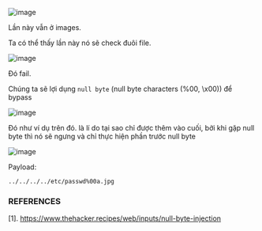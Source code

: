 ![image](https://github.com/user-attachments/assets/c72d7565-69e0-4d22-a74f-dbc13fd00699)

Lần này vẫn ở images.

Ta có thể thấy lần này nó sẽ check đuôi file.

![image](https://github.com/user-attachments/assets/0d63979f-c0f0-406d-b274-55280473752a)

Đó fail.

Chúng ta sẽ lợi dụng `null byte` (null byte characters (%00, \x00)) để bypass

![image](https://github.com/user-attachments/assets/e4246a3c-d9a1-44f8-81b8-2754fddb94db)

Đó như ví dụ trên đó. là lí do tại sao chỉ được thêm vào cuối, bởi khi gặp null byte thì nó sẽ ngưng và chỉ thực hiện phần trước null byte

![image](https://github.com/user-attachments/assets/be0713a0-a5a3-4d67-a657-c11a7bd059e2)

Payload:

```
../../../../etc/passwd%00a.jpg
```

### REFERENCES
[1]. https://www.thehacker.recipes/web/inputs/null-byte-injection
